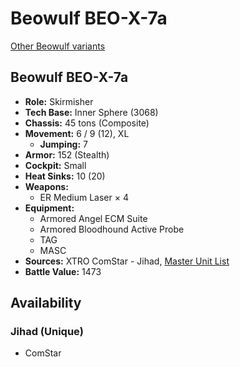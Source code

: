 # Beowulf BEO-X-7a

[Other Beowulf variants](../beowulf.md)

## Beowulf BEO-X-7a
- **Role:** Skirmisher
- **Tech Base:** Inner Sphere (3068)
- **Chassis:** 45 tons (Composite)
- **Movement:** 6 / 9 (12), XL
  - **Jumping:** 7
- **Armor:** 152 (Stealth)
- **Cockpit:** Small
- **Heat Sinks:** 10 (20)
- **Weapons:**
  - ER Medium Laser × 4
- **Equipment:**
  - Armored Angel ECM Suite
  - Armored Bloodhound Active Probe
  - TAG
  - MASC
- **Sources:** XTRO ComStar - Jihad, [Master Unit List](http://masterunitlist.info/Unit/Details/5548/beowulf-beo-x-7a)
- **Battle Value:** 1473

## Availability

### Jihad (Unique)
- ComStar

